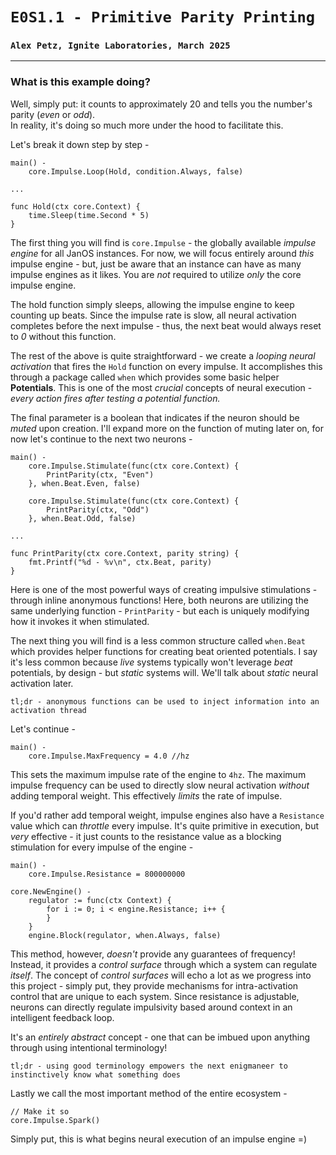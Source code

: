 # `E0S1.1 - Primitive Parity Printing`
### `Alex Petz, Ignite Laboratories, March 2025`

---

### What is this example doing?

Well, simply put: it counts to approximately 20 and tells you the number's parity (_even_ or _odd_).  
In reality, it's doing so much more under the hood to facilitate this.

Let's break it down step by step -

    main() -
	    core.Impulse.Loop(Hold, condition.Always, false)

    ...

    func Hold(ctx core.Context) {
        time.Sleep(time.Second * 5)
    }

The first thing you will find is `core.Impulse` - the globally available _impulse engine_ for all
JanOS instances.  For now, we will focus entirely around _this_ impulse engine - but, just be aware
that an instance can have as many impulse engines as it likes.  You are _not_ required to utilize
_only_ the core impulse engine.

The hold function simply sleeps, allowing the impulse engine to keep counting up beats.  Since the impulse 
rate is slow, all neural activation completes before the next impulse - thus, the next beat would always
reset to _0_ without this function.

The rest of the above is quite straightforward - we create a _looping neural activation_ that fires 
the `Hold` function on every impulse.  It accomplishes this through a package called `when` which 
provides some basic helper **Potentials**.  This is one of the most _crucial_ concepts of neural 
execution - _every action fires after testing a potential function._

The final parameter is a boolean that indicates if the neuron should be _muted_ upon creation. I'll
expand more on the function of muting later on, for now let's continue to the next two neurons -

    main() -
        core.Impulse.Stimulate(func(ctx core.Context) {
            PrintParity(ctx, "Even")
        }, when.Beat.Even, false)
    
        core.Impulse.Stimulate(func(ctx core.Context) {
            PrintParity(ctx, "Odd")
        }, when.Beat.Odd, false)

    ...

    func PrintParity(ctx core.Context, parity string) {
        fmt.Printf("%d - %v\n", ctx.Beat, parity)
    }

Here is one of the most powerful ways of creating impulsive stimulations - through inline anonymous
functions!  Here, both neurons are utilizing the same underlying function - `PrintParity` - but each
is uniquely modifying how it invokes it when stimulated.

The next thing you will find is a less common structure called `when.Beat` which provides helper functions
for creating beat oriented potentials.  I say it's less common because _live_ systems typically won't leverage
_beat_ potentials, by design - but _static_ systems will.  We'll talk about _static_ neural activation later.

    tl;dr - anonymous functions can be used to inject information into an activation thread

Let's continue -

    main() - 
        core.Impulse.MaxFrequency = 4.0 //hz

This sets the maximum impulse rate of the engine to `4hz`. The maximum impulse frequency can be used 
to directly slow neural activation _without_ adding temporal weight.  This effectively _limits_ the 
rate of impulse.

If you'd rather add temporal weight, impulse engines also have a `Resistance` value which can _throttle_ 
every impulse.  It's quite primitive in execution, but _very_ effective - it just counts to the resistance
value as a blocking stimulation for every impulse of the engine - 

	main() -
        core.Impulse.Resistance = 800000000

    core.NewEngine() -
        regulator := func(ctx Context) {
            for i := 0; i < engine.Resistance; i++ {
            }
        }
        engine.Block(regulator, when.Always, false)

This method, however, _doesn't_ provide any guarantees of frequency!  Instead, it provides a _control
surface_ through which a system can regulate _itself_.  The concept of _control surfaces_ will
echo a lot as we progress into this project - simply put, they provide mechanisms for intra-activation 
control that are unique to each system.  Since resistance is adjustable, neurons can directly regulate 
impulsivity based around context in an intelligent feedback loop.

It's an _entirely abstract_ concept - one that can be imbued upon anything through using intentional terminology!

    tl;dr - using good terminology empowers the next enigmaneer to instinctively know what something does

Lastly we call the most important method of the entire ecosystem -

    // Make it so
    core.Impulse.Spark()

Simply put, this is what begins neural execution of an impulse engine =)